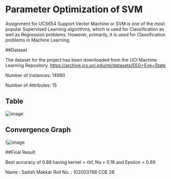 # Parameter Optimization of SVM
Assignment for UCS654
Support Vector Machine or SVM is one of the most popular Supervised Learning algorithms, which is used for Classification as well as Regression problems. However, primarily, it is used for Classification problems in Machine Learning.

 ##Dataset

The dataset for the project has been downloaded from the UCI Machine Learning Repository.
https://archive.ics.uci.edu/ml/datasets/EEG+Eye+State

Number of Instances: 14980

Number of Attributes: 15

## Table
![image](https://user-images.githubusercontent.com/85436676/233186611-5b71873d-2594-4174-99c0-555c31c2d10f.png)


## Convergence Graph
!![image](https://user-images.githubusercontent.com/85436676/233184704-672dc712-6caa-4f32-9c0c-ff7ae99da323.png)

##Final Result

 Best accuracy of 0.88 having kernel = rbf, Nu = 0.18 and Epsilon = 0.69
 
Name : Sailish Makkar 
Roll No. : 102003768
COE 28
